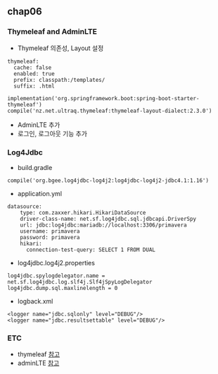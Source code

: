 ## chap06

### Thymeleaf and AdminLTE
* Thymeleaf 의존성, Layout 설정

```
thymeleaf:
  cache: false
  enabled: true
  prefix: classpath:/templates/
  suffix: .html
```

```
implementation('org.springframework.boot:spring-boot-starter-thymeleaf')
compile('nz.net.ultraq.thymeleaf:thymeleaf-layout-dialect:2.3.0')
```

* AdminLTE 추가
* 로그인, 로그아웃 기능 추가

### Log4Jdbc

* build.gradle
```
compile('org.bgee.log4jdbc-log4j2:log4jdbc-log4j2-jdbc4.1:1.16')
```

* application.yml
```
datasource:
    type: com.zaxxer.hikari.HikariDataSource
    driver-class-name: net.sf.log4jdbc.sql.jdbcapi.DriverSpy
    url: jdbc:log4jdbc:mariadb://localhost:3306/primavera
    username: primavera
    password: primavera
    hikari:
      connection-test-query: SELECT 1 FROM DUAL
```

* log4jdbc.log4j2.properties
```
log4jdbc.spylogdelegator.name = net.sf.log4jdbc.log.slf4j.Slf4jSpyLogDelegator
log4jdbc.dump.sql.maxlinelength = 0
```
* logback.xml
```    
<logger name="jdbc.sqlonly" level="DEBUG"/>
<logger name="jdbc.resultsettable" level="DEBUG"/>
```

### ETC
* thymeleaf [참고](https://www.thymeleaf.org/)
* adminLTE [참고](https://adminlte.io)
